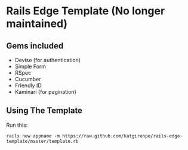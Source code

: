 # Rails Edge Template (No longer maintained)

Gems included
-----------------------------

* Devise (for authentication)
* Simple Form
* RSpec
* Cucumber
* Friendly ID
* Kaminari (for pagination)


Using The Template
-----------------------------

Run this:

    rails new appname -m https://raw.github.com/katgironpe/rails-edge-template/master/template.rb
